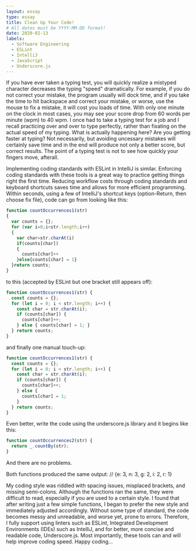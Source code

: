 ```yaml
---
layout: essay
type: essay
title: Clean Up Your Code!
# All dates must be YYYY-MM-DD format!
date: 2020-02-13
labels:
  - Software Engineering
  - ESLint
  - IntelliJ
  - JavaScript
  - Underscore.js
---
```


If you have ever taken a typing test, you will quickly realize a mistyped character decreases the typing "speed" dramatically. For example, if you do not correct your mistake, the program usually will dock time, and if you take the time to hit backspace and correct your mistake, or worse, use the mouse to fix a mistake, it will cost you loads of time. With only one minute on the clock in most cases, you may see your score drop from 60 words per minute (wpm) to 40 wpm. I once had to take a typing test for a job and I recall practicing over and over to type perfectly, rather than fixating on the actual speed of my typing. What is actually happening here? Are you getting faster at typing? Not necessarily, but avoiding uncessary mistakes will certainly save time and in the end will produce not only a better score, but correct results. The point of a typing test is not to see how quickly your fingers move, afterall. 

Implementing coding standards with ESLint in IntelliJ is similar. Enforcing coding standards with these tools is a great way to practice getting things right the first time. Reducing workflow costs through coding standards and keyboard shortcuts saves time and allows for more efficient programming. Within seconds, using a few of IntelliJ's shortcut keys (option-Return, then choose fix file), code can go from looking like this: 

```js
function countOccurrences1(str)
{
  var counts = {};
  for (var i=0;i<str.length;i++)
  {
    var char=str.charAt(i)
    if(counts[char])
    {
      counts[char]++
    }else{counts[char] = 1}
  }return counts;
}
```
to this (accepted by ESLint but one bracket still appears off):
```JavaScript
function countOccurrences1(str) {
  const counts = {};
  for (let i = 0; i < str.length; i++) {
    const char = str.charAt(i);
    if (counts[char]) {
      counts[char]++;
    } else { counts[char] = 1; }
  } return counts;
}
```
and finally one manual touch-up: 
```Javascript
function countOccurrences1(str) {
  const counts = {};
  for (let i = 0; i < str.length; i++) {
    const char = str.charAt(i);
    if (counts[char]) {
      counts[char]++;
    } else {
      counts[char] = 1;
    }
  } return counts;
}
```
Even better, write the code using the underscore.js library and it begins like this:
```javascript
function countOccurrences2(str) {
  return _.countBy(str);
}
```
And there are no problems. 

Both functions produced the same output: 
// {e: 3, n: 3, g: 2, i: 2, r: 1}

My coding style was riddled with spacing issues, misplaced brackets, and missing semi-colons. Although the functions ran the same, they were difficult to read, especially if you are used to a certain style. I found that after writing just a few simple functions, I began to prefer the new style and immediately adjusted accordingly. Without some type of standard, the code becomes messy and unreadable, and worse yet, prone to errors. Therefore, I fully support using linters such as ESLint, Integrated Development Environments (IDEs) such as IntelliJ, and for better, more concise and readable code, Underscore.js. Most importantly, these tools can and will help improve coding speed. Happy coding...

